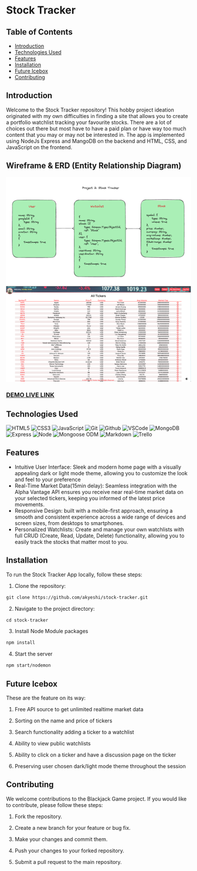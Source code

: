 # Stock Tracker 

## Table of Contents

- [Introduction](#Introduction)
- [Technologies Used](#Technologies-Used)
- [Features](#Features)
- [Installation](#Installation)
- [Future Icebox](#Future-Icebox)
- [Contributing](#Contribution)

## Introduction

Welcome to the Stock Tracker repository! This hobby project ideation originated with my own difficulties in finding a site that allows you to create a portfolio watchlist tracking your favourite stocks. There are a lot of choices out there but most have to have a paid plan or have way too much content that you may or may not be interested in. The app is implemented using NodeJs Express and MangoDB on the backend and HTML, CSS, and JavaScript on the frontend. 

## Wireframe & ERD (Entity Relationship Diagram)
![!Alt Entity Relationship Diagram](public/images/ERD.png)
![!Alt Stock Tracker](public/images/wireframe.png)
### [DEMO LIVE LINK](https://stock-tracker-29af93574a43.herokuapp.com "target=_blank")

## Technologies Used

![HTML5](https://img.shields.io/badge/-HTML5-05122A?style=flat&logo=html5)
![CSS3](https://img.shields.io/badge/-CSS-05122A?style=flat&logo=css3)
![JavaScript](https://img.shields.io/badge/-JavaScript-05122A?style=flat&logo=javascript)
![Git](https://img.shields.io/badge/-Git-05122A?style=flat&logo=git)
![Github](https://img.shields.io/badge/-GitHub-05122A?style=flat&logo=github)
![VSCode](https://img.shields.io/badge/-VS_Code-05122A?style=flat&logo=visualstudio)
![MongoDB](https://img.shields.io/badge/-MongoDB-05122A?style=flat&logo=mongodb)
![Express](https://img.shields.io/badge/-Express-05122A?style=flat&logo=express)
![Node](https://img.shields.io/badge/-Node.js-05122A?style=flat&logo=node.js)
![Mongoose ODM](https://img.shields.io/badge/-Mongoose_ODM-05122A?style=flat&logo=mongodb)
![Markdown](https://img.shields.io/badge/-Markdown-05122A?style=flat&logo=markdown)
![Trello](https://img.shields.io/badge/-Trello-05122A?style=flat&logo=trello)

<!--
![React](https://img.shields.io/badge/-React-05122A?style=flat&logo=react)
![Semantic UI React](https://img.shields.io/badge/-Semantic%20UI%20React-05122A?style=flat&logo=semanticuireact)
![AWS S3](https://img.shields.io/badge/-AWS_S3-05122A?style=flat&logo=amazons3)
![JWT](https://img.shields.io/badge/-JSON_Web_Tokens-05122A?style=flat&logo=jsonwebtokens)
![Heroku](https://img.shields.io/badge/-Heroku-05122A?style=flat&logo=heroku)
![Canva](https://img.shields.io/badge/-Canva-05122A?style=flat&logo=canva)
![Vim](https://img.shields.io/badge/-Vim-05122A?style=flat&logo=vim)
![Python](https://img.shields.io/badge/-Python-05122A?style=flat&logo=python)
![Django](https://img.shields.io/badge/-Django-05122A?style=flat&logo=django)
![PostgreSQL](https://img.shields.io/badge/-PostgreSQL-05122A?style=flat&logo=postgresql)
![Materialize CSS](https://img.shields.io/badge/-Materialize_CSS-05122A?style=flat&logo=materialdesign) -->

## Features

- Intuitive User Interface: Sleek and modern home page with a visually appealing dark or light mode theme, allowing you to customize the look and feel to your preference
- Real-Time Market Data(15min delay): Seamless integration with the Alpha Vantage API ensures you receive near real-time market data on your selected tickers, keeping you informed of the latest price movements.
- Responsive Design: built with a mobile-first approach, ensuring a smooth and consistent experience across a wide range of devices and screen sizes, from desktops to smartphones.
- Personalized Watchlists: Create and manage your own watchlists with full CRUD (Create, Read, Update, Delete) functionality, allowing you to easily track the stocks that matter most to you.

## Installation

To run the Stock Tracker App locally, follow these steps:

1. Clone the repository:

```html
git clone https://github.com/akyeshi/stock-tracker.git
```

2. Navigate to the project directory:

```html
cd stock-tracker
```

3. Install Node Module packages
```html
npm install 
```
4. Start the server
```html
npm start/nodemon 
```


## Future Icebox

These are the feature on its way:

1. Free API source to get unlimited realtime market data 

2. Sorting on the name and price of tickers

3. Search functionality adding a ticker to a watchlist 

4. Ability to view public watchlists 

5. Ability to click on a ticker and have a discussion page on the ticker 

6. Preserving user chosen dark/light mode theme throughout the session

## Contributing

We welcome contributions to the Blackjack Game project. If you would like to contribute, please follow these steps:

1. Fork the repository.

2. Create a new branch for your feature or bug fix.

3. Make your changes and commit them.

4. Push your changes to your forked repository.

5. Submit a pull request to the main repository.
